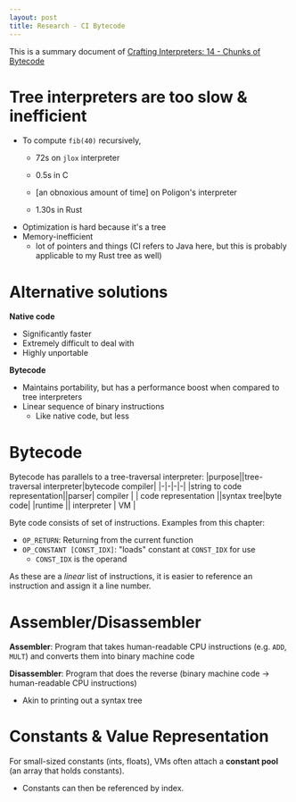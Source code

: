 ```yaml
---
layout: post
title: Research - CI Bytecode
---
```

This is a summary document of [Crafting Interpreters: 14 - Chunks of Bytecode](https://craftinginterpreters.com/chunks-of-bytecode.html)

# Tree interpreters are too slow & inefficient
- To compute `fib(40)` recursively,
	- 72s on `jlox` interpreter
	- 0.5s in C

	- \[an obnoxious amount of time\] on Poligon's interpreter
	- 1.30s in Rust
- Optimization is hard because it's a tree
- Memory-inefficient
	- lot of pointers and things (CI refers to Java here, but this is probably applicable to my Rust tree as well)

# Alternative solutions

**Native code**
- Significantly faster
- Extremely difficult to deal with
- Highly unportable
	
**Bytecode**
- Maintains portability, but has a performance boost when compared to tree interpreters
- Linear sequence of binary instructions
	- Like native code, but less 

# Bytecode

Bytecode has parallels to a tree-traversal interpreter:
|purpose||tree-traversal interpreter|bytecode compiler|
|-|-|-|-|
|string to code representation||parser| compiler |
| code representation ||syntax tree|byte code|
|runtime || interpreter | VM |

Byte code consists of set of instructions.
Examples from this chapter:
- `OP_RETURN`: Returning from the current function
- `OP_CONSTANT [CONST_IDX]`: "loads" constant at `CONST_IDX` for use
	- `CONST_IDX` is the operand

As these are a *linear* list of instructions, it is easier to reference an instruction and assign it a line number.
# Assembler/Disassembler
**Assembler**: Program that takes human-readable CPU instructions (e.g. `ADD`, `MULT`) and converts them into binary machine code

**Disassembler**: Program that does the reverse (binary machine code -> human-readable CPU instructions)
- Akin to printing out a syntax tree

# Constants & Value Representation
For small-sized constants (ints, floats), VMs often attach a **constant pool** (an array that holds constants).
- Constants can then be referenced by index.